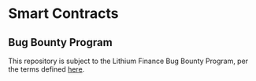 # Smart Contracts

## Bug Bounty Program

This repository is subject to the Lithium Finance Bug Bounty Program, per the terms defined [here](https://docs.lith.finance/guides/bug-bounty).
